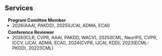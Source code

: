 ## Services

<h4 style="margin:0 10px 0;">Program Comittee Member</h4>

<ul style="margin:0 0 5px;">
  <li><autocolor>2026(AAAI, PAKDD), 2025(IJCAI, ADMA, ECAI)</autocolor></li>
</ul>

<h4 style="margin:0 10px 0;">Conference Reviewer</h4>

<ul style="margin:0 0 5px;">
  <li><autocolor>2026(ICLR, CVPR, AAAI, PAKDD, WACV), 2025(ICML, NeurIPS, CVPR, ICCV, IJCAI, ADMA, ECAI), 2024(CVPR, IJCAI, KDD), 2023(ECML-PKDD), 2022(ICML)</autocolor></li>
</ul>